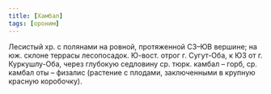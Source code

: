 ```yaml
---
title: [Хамбал]
tags: [ороним]
---
```


Лесистый хр. с полянами на ровной, протяженной СЗ–ЮВ вершине; на юж. склоне
террасы лесопосадок. Ю-вост. отрог г. Сугут-Оба, к ЮЗ от г. Куркушлу-Оба, через
глубокую седловину ср. тюрк. камбал – горб, ср. камбал оты – физалис (растение с
плодами, заключенными в крупную красную коробочку).

